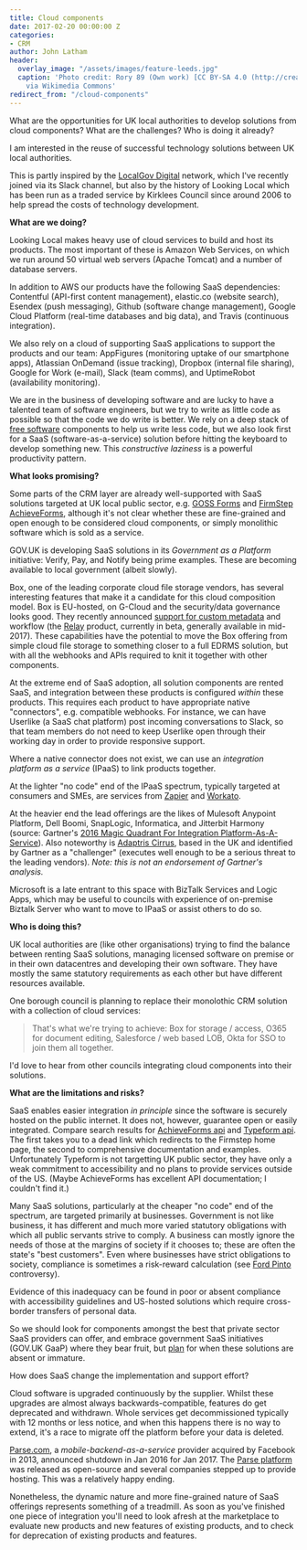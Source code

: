 ```yaml
---
title: Cloud components
date: 2017-02-20 00:00:00 Z
categories:
- CRM
author: John Latham
header:
  overlay_image: "/assets/images/feature-leeds.jpg"
  caption: 'Photo credit: Rory 89 (Own work) [CC BY-SA 4.0 (http://creativecommons.org/licenses/by-sa/4.0)],
    via Wikimedia Commons'
redirect_from: "/cloud-components"
---
```


What are the opportunities for UK local authorities to develop solutions from cloud components? What are the challenges? Who is doing it already?

I am interested in the reuse of successful technology solutions between UK local authorities.

This is partly inspired by the [LocalGov Digital](http://localgovdigital.info/) network, which I've recently joined via 
its Slack channel, but also by the history of Looking Local which has been run as a traded service by Kirklees Council 
since around 2006 to help spread the costs of technology development.

**What are we doing?**

Looking Local makes heavy use of cloud services to build and host its products. The most important of these is Amazon Web Services, on which we run around 50 virtual web servers (Apache Tomcat) 
and a number of database servers.

In addition to AWS our products have the following SaaS dependencies: Contentful (API-first content management), elastic.co (website search), Esendex (push messaging), Github (software change management), Google Cloud Platform (real-time databases and big data), and Travis (continuous integration).

We also rely on a cloud of supporting SaaS applications to support the products and our team: AppFigures (monitoring uptake of our smartphone apps), Atlassian OnDemand (issue tracking), Dropbox (internal file sharing), Google for Work (e-mail), Slack (team comms), and UptimeRobot (availability monitoring).

We are in the business of developing software and are lucky to have a talented team of software engineers, but we try to 
write as little code as possible so that the code we do write is better. We rely on a deep stack of [free software](https://www.gnu.org/philosophy/free-sw.en.html) components 
to help us write less code, but we also look first for a SaaS (software-as-a-service) solution before 
hitting the keyboard to develop something new. This *constructive laziness* is a powerful productivity pattern.

**What looks promising?**

Some parts of the CRM layer are already well-supported with SaaS solutions targeted at UK local public sector, e.g. [GOSS Forms](https://www.digitalmarketplace.service.gov.uk/g-cloud/services/7930072465972187) and [FirmStep AchieveForms](https://www.digitalmarketplace.service.gov.uk/g-cloud/services/7538519155506750), although it's not clear whether these are fine-grained and open enough to be considered cloud components, or simply monolithic software which is sold as a service.

GOV.UK is developing SaaS solutions in its *Government as a Platform* initiative: Verify, Pay, and Notify being prime examples. These are becoming available to local government (albeit slowly).

Box, one of the leading corporate cloud file storage vendors, has several interesting features that make it a candidate for this cloud composition model. Box is EU-hosted, on G-Cloud and the security/data governance looks good. They recently announced [support for custom metadata](https://docs.box.com/blog/add-custom-metadata-to-a-file) and workflow (the [Relay](https://www.box.com/collaboration/relay-workflow) product, currently in beta, generally available in mid-2017). These capabilities have the potential to move the Box offering from simple cloud file storage to something closer to a full EDRMS solution, but with all the webhooks and APIs required to knit it together with other components.

At the extreme end of SaaS adoption, all solution components are rented SaaS, and integration between these products is configured *within* these products. 
This requires each product to have appropriate native "connectors", e.g. compatible webhooks.
For instance, we can have Userlike (a SaaS chat platform) post incoming conversations to Slack, so that team members do not need to keep Userlike open through their working day in order to provide responsive support.

Where a native connector does not exist, we can use an _integration platform as a service_ (IPaaS) to link products together.

At the lighter "no code" end of the IPaaS spectrum, typically targeted at consumers and SMEs, are services from [Zapier](https://zapier.com/) and [Workato](https://www.workato.com/).

At the heavier end the lead offerings are the likes of Mulesoft Anypoint Platform, Dell Boomi, SnapLogic, Informatica, and Jitterbit Harmony (source: Gartner's [2016 Magic Quadrant For Integration Platform-As-A-Service](https://www.gartner.com/doc/reprints?id=1-31XRY2I&ct=160325&st=sb)). Also noteworthy is [Adaptris Cirrus](http://www.adaptris.com/pages/products-and-services/cirrus), based in the UK and identified by Gartner as a "challenger" (executes well enough to be a serious threat to the leading vendors). *Note: this is not an endorsement of Gartner's analysis.*

Microsoft is a late entrant to this space with BizTalk Services and Logic Apps, which may be useful to councils with experience of on-premise Biztalk Server who want to move to IPaaS or assist others to do so.

**Who is doing this?**

UK local authorities are (like other organisations) trying to find the balance between renting SaaS solutions, managing licensed software on premise or in their own datacentres and developing their own software. They have mostly the same statutory requirements as each other but have different resources available.

One borough council is planning to replace their monolothic CRM solution with a collection of cloud services:

> That's what we're trying to achieve: Box for storage / access, O365 for document editing, Salesforce / web based LOB, Okta for SSO to join them all together.

I'd love to hear from other councils integrating cloud components into their solutions.

**What are the limitations and risks?**

SaaS enables easier integration *in principle* since the software is securely hosted on the public internet. It does not, however, guarantee open or easily integrated. Compare search results for [AchieveForms api](https://www.google.ie/search?q=AchieveForms+api&gws_rd=cr) and [Typeform api](https://www.google.ie/search?q=AchieveForms+api&gws_rd=cr). The first takes you to a dead link which redirects to the Firmstep home page, the second to comprehensive documentation and examples. Unfortunately Typeform is not targetting UK public sector, they have only a weak commitment to accessibility and no plans to provide services outside of the US. (Maybe AchieveForms has excellent API documentation; I couldn't find it.)

Many SaaS solutions, particularly at the cheaper "no code" end of the spectrum, are targeted primarily at businesses. Government is not like business, it has different and much more varied statutory obligations with which all public servants strive to comply. A business can mostly ignore the needs of those at the margins of society if it chooses to; these are often the state's "best customers". Even where businesses have strict obligations to society, compliance is sometimes a risk-reward calculation (see [Ford Pinto](https://en.wikipedia.org/wiki/Ford_Pinto) controversy).

Evidence of this inadequacy can be found in poor or absent compliance with accessibility guidelines and US-hosted solutions which require cross-border transfers of personal data.

So we should look for components amongst the best that private sector SaaS providers can offer, and embrace government SaaS initiatives (GOV.UK GaaP) where they bear fruit, but [plan](./approaches-to-solution-development) for when these solutions are absent or immature. 

How does SaaS change the implementation and support effort? 

Cloud software is upgraded continuously by the supplier. Whilst these upgrades are almost always backwards-compatible, features do get deprecated and withdrawn. Whole 
services get decommissioned typically with 12 months or less notice, and when this happens there is no way to extend, 
it's a race to migrate off the platform before your data is deleted.

[Parse.com](https://en.wikipedia.org/wiki/Parse_(company)), a *mobile-backend-as-a-service* provider acquired by Facebook in 2013, announced shutdown in Jan 2016 for Jan 2017. The [Parse platform](https://parseplatform.github.io/)  was released as open-source and several companies stepped up to provide hosting. This was a relatively happy ending.

Nonetheless, the dynamic nature and more fine-grained nature of SaaS offerings represents something of a treadmill. As soon as you've finished one piece of integration you'll need to look afresh at the marketplace to evaluate new products and new features of existing products, and to check for deprecation of existing products and features.
